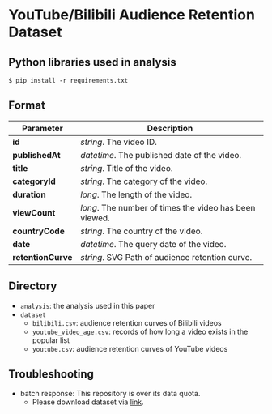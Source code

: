 # YouTube/Bilibili Audience Retention Dataset

## Python libraries used in analysis
```
$ pip install -r requirements.txt
```

## Format

|__Parameter__|__Description__|
|-------------|---------------|
|__id__|_string_. The video ID.|
|__publishedAt__|_datetime_. The published date of the video.|
|__title__|_string_. Title of the video.|
|__categoryId__|_string_. The category of the video.|
|__duration__|_long_. The length of the video.|
|__viewCount__|_long_. The number of times the video has been viewed.|
|__countryCode__|_string_. The country of the video.|
|__date__|_datetime_. The query date of the video.|
|__retentionCurve__|_string_. SVG Path of audience retention curve.|

## Directory
* `analysis`: the analysis used in this paper
* `dataset`
  * `bilibili.csv`: audience retention curves of Bilibili videos
  * `youtube_video_age.csv`: records of how long a video exists in the popular list
  * `youtube.csv`: audience retention curves of YouTube videos

## Troubleshooting
* batch response: This repository is over its data quota.
  - Please download dataset via [link](https://uofi.box.com/s/0hij3kwm9bg83x9dyd0pal9ipalhg0r9).